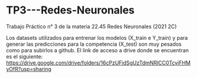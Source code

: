 # TP3---Redes-Neuronales
Trabajo Práctico n° 3 de la materia 22.45 Redes Neuronales (2021 2C)

Los datasets utilizados para entrenar los modelos (X_train e Y_train) y para generar las predicciones para la competencia (X_test) son muy pesados como para subirlos a github. El link de acceso a drive donde se encuentran es el siguiente: https://drive.google.com/drive/folders/16cPzUFidSgUzTdmNRlCC0TcvjFHMyOfR?usp=sharing
